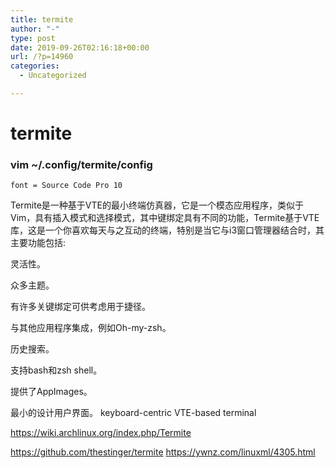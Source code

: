 ```yaml
---
title: termite
author: "-"
type: post
date: 2019-09-26T02:16:18+00:00
url: /?p=14960
categories:
  - Uncategorized

---
```

# termite
### vim ~/.config/termite/config
    font = Source Code Pro 10
    
Termite是一种基于VTE的最小终端仿真器，它是一个模态应用程序，类似于Vim，具有插入模式和选择模式，其中键绑定具有不同的功能，Termite基于VTE库，这是一个你喜欢每天与之互动的终端，特别是当它与i3窗口管理器结合时，其主要功能包括: 

灵活性。

众多主题。

有许多关键绑定可供考虑用于捷径。

与其他应用程序集成，例如Oh-my-zsh。

历史搜索。

支持bash和zsh shell。

提供了AppImages。

最小的设计用户界面。
keyboard-centric VTE-based terminal
   
https://wiki.archlinux.org/index.php/Termite
   
https://github.com/thestinger/termite
https://ywnz.com/linuxml/4305.html

